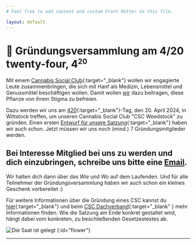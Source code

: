 ```yaml
---
# Feel free to add content and custom Front Matter to this file.

layout: default
---
```


# 🌱 Gründungs&shy;versammlung am 4/20 twenty-four, 4<sup><small>20</small></sup>

Mit einem [Cannabis Social Club](https://csc-dachverband.de/csc-cannabis-social-clubs-definition/){:target="_blank"} wollen wir engagierte Leute zusammenbringen, die sich mit Hanf als Medizin, Lebensmittel und Genussmittel beschäftigen wollen. Damit wollen [wir](/ueber-uns) dazu beitragen, diese Pflanze von ihrem Stigma zu befreien.

Dazu werden wir uns am [420](https://de.wikipedia.org/wiki/420_(Cannabis-Kultur)){:target="_blank"}-Tag, den 20. April 2024, in Wittstock treffen, um unseren Cannabis Social Club "CSC Weedstock" zu gründen. Einen ersten [Entwurf für unsere Satzung](/files/satzungsentwurf.pdf){:target="_blank"} haben wir auch schon. Jetzt müssen wir uns noch (mind.) 7 Gründungsmitglieder werden.

## Bei Interesse Mitglied bei uns zu werden und dich einzubringen, schreibe uns bitte eine [Email](mailto:kontakt@csc-weedstock.de).

Wir halten dich dann über das _Wie_ und _Wo_ auf dem Laufenden. Und für alle Teilnehmer der Gründungsversammlung haben wir auch schon ein kleines Geschenk vorbereitet :)

Für weitere Informationen über die Gründung eines CSC kannst du [hier](https://www.ehrenamt24.de/wissen-fuer-vereine/vereinswiki/csc/){:target="_blank"} und beim [CSC Dachverband](https://csc-dachverband.de/){:target="_blank" } mehr Informationen finden. Wie die Satzung am Ende konkret gestaltet wird, hängt dabei vom konkreten, zu beschließenden Gesetzestextes ab.

![Die Saat ist gelegt](/images/flower.gif)
{:id="flower"}

----

